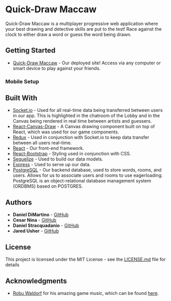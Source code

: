 # Quick-Draw Maccaw

Quick-Draw Maccaw is a multiplayer progressive web application where your best drawing and detective skills are put to the test!
Race against the clock to either draw a word or guess the word being drawn.

## Getting Started

- [Quick-Draw Maccaw](http://quick-draw-maccaw.herokuapp.com) - Our deployed site! Access via any computer or smart device to play against your friends.

### Mobile Setup

## Built With

- [Socket.io](https://socket.io/docs/) - Used for all real-time data being transferred between users in our app. This is highlighted in the chatroom of the Lobby and in the Canvas being rendered in real time between artists and guessers.
- [React-Canvas-Draw](https://github.com/embiem/react-canvas-draw) - A Canvas drawing component built on top of React, which was used for our game components.
- [Redux](https://redux.js.org/) - Used in conjunction with Socket.io to keep data transfer between all users real-time.
- [React](https://reactjs.org/) - Our front-end framework.
- [React-Bootstrap](https://react-bootstrap.github.io/) - Styling used in conjunction with CSS.
- [Sequelize](https://sequelize.org/) - Used to build our data models.
- [Express](https://expressjs.com/) - Used to serve up our data.
- [PostgreSQL](https://www.postgresql.org/) - Our backend database, used to store words, rooms, and users. Allows for us to associate users and rooms to use eagerloading. PostgreSQL is an object-relational database management system (ORDBMS) based on POSTGRES.

## Authors

- **Daniel DiMartino** - [GitHub](https://github.com/dldimartino)
- **Cesar Nina** - [GitHub](https://github.com/C3sar207)
- **Daniel Stracquadanio** - [GitHub](github.com/dstracquadanio)
- **Jared Usher** - [GitHub](https://github.com/Oosh74)

## License

This project is licensed under the MIT License - see the [LICENSE.md](LICENSE.md) file for details

## Acknowledgments

- [Robu Waldorf]() for his amazing game music, which can be found [here](https://robuwaldorf.bandcamp.com/album/video-game-music).
